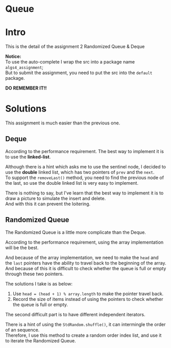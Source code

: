 # Queue

# Intro
This is the detail of the assignment 2 Randomized Queue & Deque

**Notice:**  
To use the auto-complete I wrap the src into a package name `algs4_assignment`;  
But to submit the assignment, you need to put the src into the `default` package.

**DO REMEMBER IT!!**

# Solutions

This assignment is much easier than the previous one.

## Deque

According to the performance requirement. The best way to implement it is to use the **linked-list**.

Although there is a hint which asks me to use the sentinel node, I decided to use the **double** linked list,
which has two pointers of `prev` and the `next`.  
To support the `removeLast()` method, you need to find the previous node of the last, so use the double linked list is very easy to implement.

There is nothing to say, but I've learn that the best way to implement it is to draw a picture to simulate the insert and delete.  
And with this it can prevent the loitering.

## Randomized Queue

The Randomized Queue is a little more complicate than the Deque.

According to the performance requirement, using the array implementation will be the best.

And because of the array implementation, we need to make the `head` and the `last` pointers have the ability to
travel back to the beginning of the array.  
And because of this it is difficult to check whether the queue is full or empty through these two pointers.

The solutions I take is as below:

1. Use `head = (head + 1) % array.length` to make the pointer travel back.
2. Record the size of items instead of using the pointers to check whether the queue is full or empty.

The second difficult part is to have different independent iterators.

There is a hint of using the `StdRandom.shuffle()`, it can intermingle the order of an sequence.  
Therefore, I use this method to create a random order index list, and use it to iterate the Randomized Queue.
